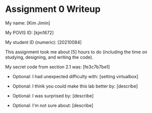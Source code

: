 Assignment 0 Writeup
=============

My name: [Kim Jimin]

My POVIS ID: [kjm1672]

My student ID (numeric): [20210084]

This assignment took me about [5] hours to do (including the time on studying, designing, and writing the code).

My secret code from section 2.1 was: [fe3c7b7be1]

- Optional: I had unexpected difficulty with: [setting virtualbox]

- Optional: I think you could make this lab better by: [describe]

- Optional: I was surprised by: [describe]

- Optional: I'm not sure about: [describe]
